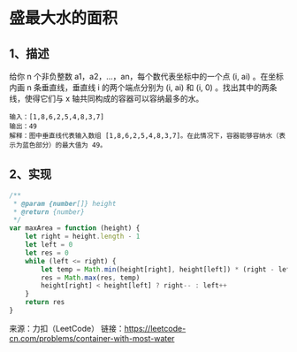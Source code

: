 # 盛最大水的面积

## 1、描述

给你 n 个非负整数 a1，a2，...，an，每个数代表坐标中的一个点 (i, ai) 。在坐标内画 n 条垂直线，垂直线 i 的两个端点分别为 (i, ai) 和 (i, 0) 。找出其中的两条线，使得它们与 x 轴共同构成的容器可以容纳最多的水。

```text
输入：[1,8,6,2,5,4,8,3,7]
输出：49 
解释：图中垂直线代表输入数组 [1,8,6,2,5,4,8,3,7]。在此情况下，容器能够容纳水（表示为蓝色部分）的最大值为 49。
```

## 2、实现

```js
/**
 * @param {number[]} height
 * @return {number}
 */
var maxArea = function (height) {
    let right = height.length - 1
    let left = 0
    let res = 0
    while (left <= right) {
        let temp = Math.min(height[right], height[left]) * (right - left)
        res = Math.max(res, temp)
        height[right] < height[left] ? right-- : left++
    }
    return res
}
```

来源：力扣（LeetCode）
链接：https://leetcode-cn.com/problems/container-with-most-water

 
 <comment-comment/> 
 